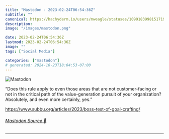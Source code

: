 ```yaml
---
title: "Mastodon - 2023-02-24T06:54:36Z"
subtitle: ""
canonical: https://hachyderm.io/users/mweagle/statuses/109918399815171985
description:
image: "/images/mastodon.png"

date: 2023-02-24T06:54:36Z
lastmod: 2023-02-24T06:54:36Z
image: ""
tags: ["Social Media"]

categories: ["mastodon"]
# generated: 2024-10-23T18:04:53-07:00
---
```

![Mastodon](/images/mastodon.png)

<p>“Does this rule apply to even those areas that are not customer-facing or not in the critical path of the value-generation pursuit of your organization? Absolutely, and even more certainly, yes.”</p><p><a href="https://www.subbu.org/articles/2023/boss-test-of-goal-crafting/" target="_blank" rel="nofollow noopener noreferrer" translate="no"><span class="invisible">https://www.</span><span class="ellipsis">subbu.org/articles/2023/boss-t</span><span class="invisible">est-of-goal-crafting/</span></a></p>


###### [Mastodon Source 🐘](https://hachyderm.io/@mweagle/109918399815171985)

___
